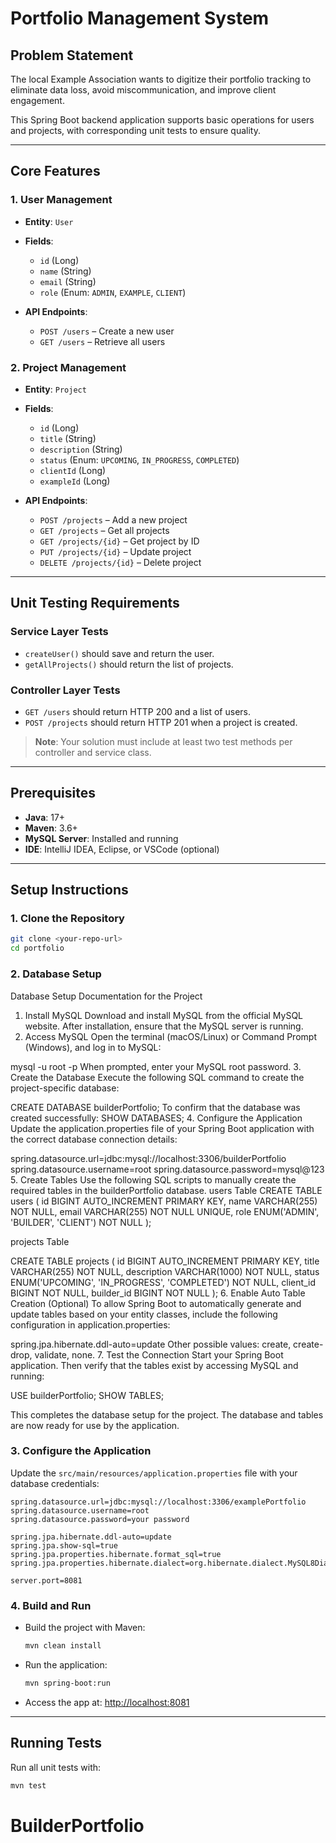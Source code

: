 
#  Portfolio Management System

## Problem Statement
The local Example Association wants to digitize their portfolio tracking to eliminate data loss, avoid miscommunication, and improve client engagement.

This Spring Boot backend application supports basic operations for users and projects, with corresponding unit tests to ensure quality.

---

## Core Features

### 1. User Management
- **Entity**: `User`
- **Fields**:
  - `id` (Long)
  - `name` (String)
  - `email` (String)
  - `role` (Enum: `ADMIN`, `EXAMPLE`, `CLIENT`)

- **API Endpoints**:
  - `POST /users` – Create a new user
  - `GET /users` – Retrieve all users

### 2. Project Management
- **Entity**: `Project`
- **Fields**:
  - `id` (Long)
  - `title` (String)
  - `description` (String)
  - `status` (Enum: `UPCOMING`, `IN_PROGRESS`, `COMPLETED`)
  - `clientId` (Long)
  - `exampleId` (Long)

- **API Endpoints**:
  - `POST /projects` – Add a new project
  - `GET /projects` – Get all projects
  - `GET /projects/{id}` – Get project by ID
  - `PUT /projects/{id}` – Update project
  - `DELETE /projects/{id}` – Delete project

---

## Unit Testing Requirements

### Service Layer Tests
- `createUser()` should save and return the user.
- `getAllProjects()` should return the list of projects.

### Controller Layer Tests
- `GET /users` should return HTTP 200 and a list of users.
- `POST /projects` should return HTTP 201 when a project is created.

> **Note**: Your solution must include at least two test methods per controller and service class.

---

## Prerequisites
- **Java**: 17+
- **Maven**: 3.6+
- **MySQL Server**: Installed and running
- **IDE**: IntelliJ IDEA, Eclipse, or VSCode (optional)

---

## Setup Instructions

### 1. Clone the Repository
```bash
git clone <your-repo-url>
cd portfolio
```

### 2. Database Setup
Database Setup Documentation for the Project
1. Install MySQL
   Download and install MySQL from the official MySQL website.
   After installation, ensure that the MySQL server is running.
2. Access MySQL
   Open the terminal (macOS/Linux) or Command Prompt (Windows), and log in to MySQL:

mysql -u root -p
When prompted, enter your MySQL root password.
3. Create the Database
   Execute the following SQL command to create the project-specific database:

CREATE DATABASE builderPortfolio;
To confirm that the database was created successfully:
SHOW DATABASES;
4. Configure the Application
   Update the application.properties file of your Spring Boot application with the correct database connection details:

spring.datasource.url=jdbc:mysql://localhost:3306/builderPortfolio
spring.datasource.username=root
spring.datasource.password=mysql@123
5. Create Tables
   Use the following SQL scripts to manually create the required tables in the builderPortfolio database.
   users Table
   CREATE TABLE users (
   id BIGINT AUTO_INCREMENT PRIMARY KEY,
   name VARCHAR(255) NOT NULL,
   email VARCHAR(255) NOT NULL UNIQUE,
   role ENUM('ADMIN', 'BUILDER', 'CLIENT') NOT NULL
   );


projects Table

CREATE TABLE projects (
id BIGINT AUTO_INCREMENT PRIMARY KEY,
title VARCHAR(255) NOT NULL,
description VARCHAR(1000) NOT NULL,
status ENUM('UPCOMING', 'IN_PROGRESS', 'COMPLETED') NOT NULL,
client_id BIGINT NOT NULL,
builder_id BIGINT NOT NULL
);
6. Enable Auto Table Creation (Optional)
   To allow Spring Boot to automatically generate and update tables based on your entity classes, include the following configuration in application.properties:

spring.jpa.hibernate.ddl-auto=update
Other possible values: create, create-drop, validate, none.
7. Test the Connection
   Start your Spring Boot application. Then verify that the tables exist by accessing MySQL and running:

USE builderPortfolio;
SHOW TABLES;

This completes the database setup for the project. The database and tables are now ready for use by the application.


### 3. Configure the Application
Update the `src/main/resources/application.properties` file with your database credentials:
```properties
spring.datasource.url=jdbc:mysql://localhost:3306/examplePortfolio
spring.datasource.username=root
spring.datasource.password=your password

spring.jpa.hibernate.ddl-auto=update
spring.jpa.show-sql=true
spring.jpa.properties.hibernate.format_sql=true
spring.jpa.properties.hibernate.dialect=org.hibernate.dialect.MySQL8Dialect

server.port=8081
```

### 4. Build and Run
- Build the project with Maven:
  ```bash
  mvn clean install
  ```
- Run the application:
  ```bash
  mvn spring-boot:run
  ```
- Access the app at: [http://localhost:8081](http://localhost:8081)

---

## Running Tests
Run all unit tests with:
```bash
mvn test
```
# BuilderPortfolio
